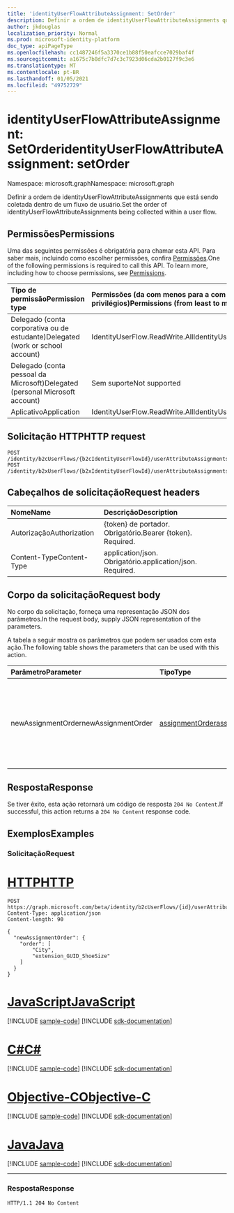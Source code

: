```yaml
---
title: 'identityUserFlowAttributeAssignment: SetOrder'
description: Definir a ordem de identityUserFlowAttributeAssignments que está sendo coletada dentro de um fluxo de usuário.
author: jkdouglas
localization_priority: Normal
ms.prod: microsoft-identity-platform
doc_type: apiPageType
ms.openlocfilehash: cc1487246f5a3370ce1b88f50eafcce7029baf4f
ms.sourcegitcommit: a1675c7b8dfc7d7c3c7923d06cda2b0127f9c3e6
ms.translationtype: MT
ms.contentlocale: pt-BR
ms.lasthandoff: 01/05/2021
ms.locfileid: "49752729"
---
```

# <a name="identityuserflowattributeassignment-setorder"></a><span data-ttu-id="56413-103">identityUserFlowAttributeAssignment: SetOrder</span><span class="sxs-lookup"><span data-stu-id="56413-103">identityUserFlowAttributeAssignment: setOrder</span></span>

<span data-ttu-id="56413-104">Namespace: microsoft.graph</span><span class="sxs-lookup"><span data-stu-id="56413-104">Namespace: microsoft.graph</span></span>

<span data-ttu-id="56413-105">Definir a ordem de identityUserFlowAttributeAssignments que está sendo coletada dentro de um fluxo de usuário.</span><span class="sxs-lookup"><span data-stu-id="56413-105">Set the order of identityUserFlowAttributeAssignments being collected within a user flow.</span></span>

## <a name="permissions"></a><span data-ttu-id="56413-106">Permissões</span><span class="sxs-lookup"><span data-stu-id="56413-106">Permissions</span></span>

<span data-ttu-id="56413-p101">Uma das seguintes permissões é obrigatória para chamar esta API. Para saber mais, incluindo como escolher permissões, confira [Permissões](/graph/permissions-reference).</span><span class="sxs-lookup"><span data-stu-id="56413-p101">One of the following permissions is required to call this API. To learn more, including how to choose permissions, see [Permissions](/graph/permissions-reference).</span></span>

|<span data-ttu-id="56413-109">Tipo de permissão</span><span class="sxs-lookup"><span data-stu-id="56413-109">Permission type</span></span>|<span data-ttu-id="56413-110">Permissões (da com menos para a com mais privilégios)</span><span class="sxs-lookup"><span data-stu-id="56413-110">Permissions (from least to most privileged)</span></span>|
|:---|:---|
|<span data-ttu-id="56413-111">Delegado (conta corporativa ou de estudante)</span><span class="sxs-lookup"><span data-stu-id="56413-111">Delegated (work or school account)</span></span>|<span data-ttu-id="56413-112">IdentityUserFlow.ReadWrite.All</span><span class="sxs-lookup"><span data-stu-id="56413-112">IdentityUserFlow.ReadWrite.All</span></span>|
|<span data-ttu-id="56413-113">Delegado (conta pessoal da Microsoft)</span><span class="sxs-lookup"><span data-stu-id="56413-113">Delegated (personal Microsoft account)</span></span>|<span data-ttu-id="56413-114">Sem suporte</span><span class="sxs-lookup"><span data-stu-id="56413-114">Not supported</span></span>|
|<span data-ttu-id="56413-115">Aplicativo</span><span class="sxs-lookup"><span data-stu-id="56413-115">Application</span></span>|<span data-ttu-id="56413-116">IdentityUserFlow.ReadWrite.All</span><span class="sxs-lookup"><span data-stu-id="56413-116">IdentityUserFlow.ReadWrite.All</span></span>|

## <a name="http-request"></a><span data-ttu-id="56413-117">Solicitação HTTP</span><span class="sxs-lookup"><span data-stu-id="56413-117">HTTP request</span></span>

<!-- {
  "blockType": "ignored"
}
-->

``` http
POST /identity/b2cUserFlows/{b2cIdentityUserFlowId}/userAttributeAssignments/setOrder
POST /identity/b2xUserFlows/{b2xIdentityUserFlowId}/userAttributeAssignments/setOrder
```

## <a name="request-headers"></a><span data-ttu-id="56413-118">Cabeçalhos de solicitação</span><span class="sxs-lookup"><span data-stu-id="56413-118">Request headers</span></span>

|<span data-ttu-id="56413-119">Nome</span><span class="sxs-lookup"><span data-stu-id="56413-119">Name</span></span>|<span data-ttu-id="56413-120">Descrição</span><span class="sxs-lookup"><span data-stu-id="56413-120">Description</span></span>|
|:---|:---|
|<span data-ttu-id="56413-121">Autorização</span><span class="sxs-lookup"><span data-stu-id="56413-121">Authorization</span></span>|<span data-ttu-id="56413-p102">{token} de portador. Obrigatório.</span><span class="sxs-lookup"><span data-stu-id="56413-p102">Bearer {token}. Required.</span></span>|
|<span data-ttu-id="56413-124">Content-Type</span><span class="sxs-lookup"><span data-stu-id="56413-124">Content-Type</span></span>|<span data-ttu-id="56413-p103">application/json. Obrigatório.</span><span class="sxs-lookup"><span data-stu-id="56413-p103">application/json. Required.</span></span>|

## <a name="request-body"></a><span data-ttu-id="56413-127">Corpo da solicitação</span><span class="sxs-lookup"><span data-stu-id="56413-127">Request body</span></span>

<span data-ttu-id="56413-128">No corpo da solicitação, forneça uma representação JSON dos parâmetros.</span><span class="sxs-lookup"><span data-stu-id="56413-128">In the request body, supply JSON representation of the parameters.</span></span>

<span data-ttu-id="56413-129">A tabela a seguir mostra os parâmetros que podem ser usados com esta ação.</span><span class="sxs-lookup"><span data-stu-id="56413-129">The following table shows the parameters that can be used with this action.</span></span>

|<span data-ttu-id="56413-130">Parâmetro</span><span class="sxs-lookup"><span data-stu-id="56413-130">Parameter</span></span>|<span data-ttu-id="56413-131">Tipo</span><span class="sxs-lookup"><span data-stu-id="56413-131">Type</span></span>|<span data-ttu-id="56413-132">Descrição</span><span class="sxs-lookup"><span data-stu-id="56413-132">Description</span></span>|
|:---|:---|:---|
|<span data-ttu-id="56413-133">newAssignmentOrder</span><span class="sxs-lookup"><span data-stu-id="56413-133">newAssignmentOrder</span></span>|[<span data-ttu-id="56413-134">assignmentOrder</span><span class="sxs-lookup"><span data-stu-id="56413-134">assignmentOrder</span></span>](../resources/assignmentorder.md)|<span data-ttu-id="56413-135">Usado para definir a ordem dos atributos que estão sendo coletados dentro de um fluxo de usuário.</span><span class="sxs-lookup"><span data-stu-id="56413-135">Used to define the order of the attributes being collected within a user flow.</span></span>|

## <a name="response"></a><span data-ttu-id="56413-136">Resposta</span><span class="sxs-lookup"><span data-stu-id="56413-136">Response</span></span>

<span data-ttu-id="56413-137">Se tiver êxito, esta ação retornará um código de resposta `204 No Content`.</span><span class="sxs-lookup"><span data-stu-id="56413-137">If successful, this action returns a `204 No Content` response code.</span></span>

## <a name="examples"></a><span data-ttu-id="56413-138">Exemplos</span><span class="sxs-lookup"><span data-stu-id="56413-138">Examples</span></span>

### <a name="request"></a><span data-ttu-id="56413-139">Solicitação</span><span class="sxs-lookup"><span data-stu-id="56413-139">Request</span></span>


# <a name="http"></a>[<span data-ttu-id="56413-140">HTTP</span><span class="sxs-lookup"><span data-stu-id="56413-140">HTTP</span></span>](#tab/http)
<!-- {
  "blockType": "request",
  "name": "identityuserflowattributeassignment_setorder"
}
-->

``` http
POST https://graph.microsoft.com/beta/identity/b2cUserFlows/{id}/userAttributeAssignments/setOrder
Content-Type: application/json
Content-length: 90

{
  "newAssignmentOrder": {
    "order": [
        "City",
        "extension_GUID_ShoeSize"
    ]
  }
}
```
# <a name="javascript"></a>[<span data-ttu-id="56413-141">JavaScript</span><span class="sxs-lookup"><span data-stu-id="56413-141">JavaScript</span></span>](#tab/javascript)
[!INCLUDE [sample-code](../includes/snippets/javascript/identityuserflowattributeassignment-setorder-javascript-snippets.md)]
[!INCLUDE [sdk-documentation](../includes/snippets/snippets-sdk-documentation-link.md)]

# <a name="c"></a>[<span data-ttu-id="56413-142">C#</span><span class="sxs-lookup"><span data-stu-id="56413-142">C#</span></span>](#tab/csharp)
[!INCLUDE [sample-code](../includes/snippets/csharp/identityuserflowattributeassignment-setorder-csharp-snippets.md)]
[!INCLUDE [sdk-documentation](../includes/snippets/snippets-sdk-documentation-link.md)]

# <a name="objective-c"></a>[<span data-ttu-id="56413-143">Objective-C</span><span class="sxs-lookup"><span data-stu-id="56413-143">Objective-C</span></span>](#tab/objc)
[!INCLUDE [sample-code](../includes/snippets/objc/identityuserflowattributeassignment-setorder-objc-snippets.md)]
[!INCLUDE [sdk-documentation](../includes/snippets/snippets-sdk-documentation-link.md)]

# <a name="java"></a>[<span data-ttu-id="56413-144">Java</span><span class="sxs-lookup"><span data-stu-id="56413-144">Java</span></span>](#tab/java)
[!INCLUDE [sample-code](../includes/snippets/java/identityuserflowattributeassignment-setorder-java-snippets.md)]
[!INCLUDE [sdk-documentation](../includes/snippets/snippets-sdk-documentation-link.md)]

---


### <a name="response"></a><span data-ttu-id="56413-145">Resposta</span><span class="sxs-lookup"><span data-stu-id="56413-145">Response</span></span>

<!-- {
  "blockType": "response",
  "truncated": true
}
-->

``` http
HTTP/1.1 204 No Content
```
